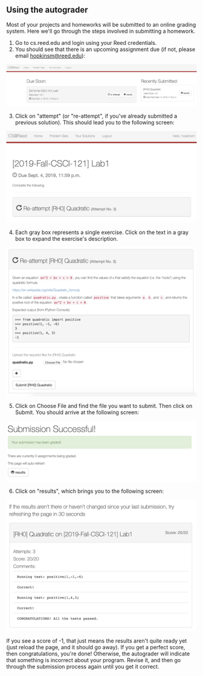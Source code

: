 ## Using the autograder

Most of your projects and homeworks will be submitted to an online grading
system. Here we'll go through the steps involved in submitting a homework.

1. Go to cs.reed.edu and login using your Reed credentials.
2. You should see that there is an upcoming assignment due (if not, please
email hopkinsm@reed.edu):

![ag1 screen shot](../img/autograder1.png "AG1 Screenshot")

3. Click on "attempt" (or "re-attempt", if you've already submitted a previous
solution). This should lead you to the following screen:

![ag2 screen shot](../img/autograder2.png "AG2 Screenshot")

4. Each gray box represents a single exercise. Click on the text in a gray
box to expand the exercise's description.

![ag3 screen shot](../img/autograder3.png "AG3 Screenshot")

5. Click on Choose File and find the file you want to submit. Then click on
Submit. You should arrive at the following screen:

![ag4 screen shot](../img/autograder4.png "AG4 Screenshot")

6. Click on "results", which brings you to the following screen:

![ag5 screen shot](../img/autograder5.png "AG5 Screenshot")

If you see a score of -1, that just means the results aren't quite ready
yet (just reload the page, and it should go away). If you get a perfect
score, then congratulations, you're done! Otherwise, the autograder will
indicate that something is incorrect about your program. Revise it, and
then go through the submission process again until you get it correct.








